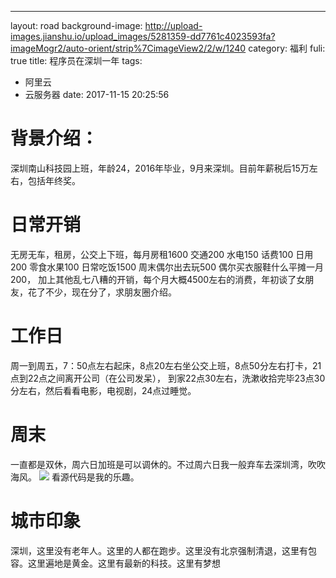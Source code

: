 ---
layout: road
background-image: http://upload-images.jianshu.io/upload_images/5281359-dd7761c4023593fa?imageMogr2/auto-orient/strip%7CimageView2/2/w/1240
category: 福利
fuli: true
title: 程序员在深圳一年
tags:
- 阿里云
- 云服务器
date: 2017-11-15 20:25:56

# 背景介绍：
深圳南山科技园上班，年龄24，2016年毕业，9月来深圳。目前年薪税后15万左右，包括年终奖。

# 日常开销
无房无车，租房，公交上下班，每月房租1600 交通200 水电150 话费100 日用200 零食水果100 日常吃饭1500 周末偶尔出去玩500 偶尔买衣服鞋什么平摊一月200，
加上其他乱七八糟的开销，每个月大概4500左右的消费，年初谈了女朋友，花了不少，现在分了，求朋友圈介绍。

# 工作日

周一到周五，7：50点左右起床，8点20左右坐公交上班，8点50分左右打卡，21点到22点之间离开公司（在公司发呆），
到家22点30左右，洗漱收拾完毕23点30分左右，然后看看电影，电视剧，24点过睡觉。

# 周末
一直都是双休，周六日加班是可以调休的。不过周六日我一般弃车去深圳湾，吹吹海风。
![](http://upload-images.jianshu.io/upload_images/3498661-b6ebd2a8d5b00bac.JPG?imageMogr2/auto-orient/strip%7CimageView2/2/w/1240)
看源代码是我的乐趣。

# 城市印象
深圳，这里没有老年人。这里的人都在跑步。这里没有北京强制清退，这里有包容。这里遍地是黄金。这里有最新的科技。这里有梦想